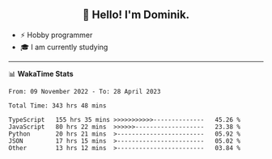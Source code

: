 <h2 align="center">👋 Hello! I'm Dominik.</h2>

- ⚡ Hobby programmer
- 🎓 I am currently studying

---
📊 **WakaTime Stats**
<!--START_SECTION:waka-->

```text
From: 09 November 2022 - To: 28 April 2023

Total Time: 343 hrs 48 mins

TypeScript   155 hrs 35 mins >>>>>>>>>>>--------------   45.26 %
JavaScript   80 hrs 22 mins  >>>>>>-------------------   23.38 %
Python       20 hrs 21 mins  >------------------------   05.92 %
JSON         17 hrs 15 mins  >------------------------   05.02 %
Other        13 hrs 12 mins  >------------------------   03.84 %
```

<!--END_SECTION:waka-->
